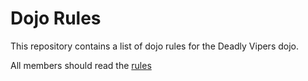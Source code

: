 Dojo Rules
==========

This repository contains a list of dojo rules for the Deadly Vipers dojo.

All members should read the [rules](https://github.com/deadlyvipers)
